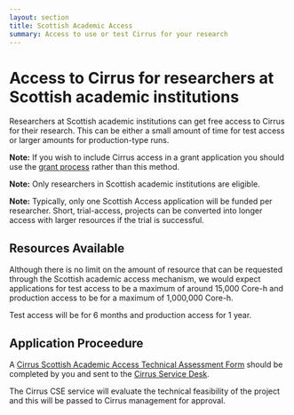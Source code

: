```yaml
---
layout: section
title: Scottish Academic Access
summary: Access to use or test Cirrus for your research
---
```


Access to Cirrus for researchers at Scottish academic institutions
==================================================================

Researchers at Scottish academic institutions can get free access to Cirrus for 
their research. This can be either a small amount of time for test access or 
larger amounts for production-type runs.

**Note:** If you wish to include Cirrus access in a grant application you should 
use the [grant process](grant.html) rather than this method.

**Note:** Only researchers in Scottish academic institutions are eligible.

**Note:** Typically, only one Scottish Access application will be funded per 
researcher. Short, trial-access, projects can be converted into longer access
with larger resources if the trial is successful.

Resources Available
-------------------

Although there is no limit on the amount of resource that can be requested through the
Scottish academic access mechanism, we would expect applications for test access to be
a maximum of around 15,000 Core-h and production access to be for a maximum of 
1,000,000 Core-h. 

Test access will be for 6 months and production access for 1 year.

Application Proceedure
----------------------

A [Cirrus Scottish Academic Access Technical Assessment Form](ta/Cirrus-TA-ScotAccess-form.docx)
should be completed by you and sent to the [Cirrus Service Desk](/support/).

The Cirrus CSE service will evaluate the technical feasibility of the project and this will
be passed to Cirrus management for approval.


